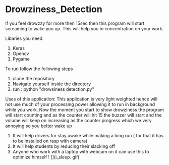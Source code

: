 # Drowziness_Detection
If you feel drowzzy for more then 15sec then this program will start screaming to wake you up. This will help you in concentration on your work.

Libaries you need 
1. Keras 
2. Opencv 
3. Pygame

To run follow the following steps 

1. clone the repository
2. Navigate yourself inside the directory 
3. run : python "drowsiness detection.py"

Uses of this application: 
This application is very light weighted hence will not use much of your processing power allowing it to run in background while you work.
Now the moment you start to show drowziness the program will start counting and as the counter will hit 15 the buzzer will start and the volume will keep on increasing as the counter progress which we very annoying so you better wake up 

1. It will help drivers for stay awake while making a long run ( for that it has to be installed on rasp with camera)
2. It will help students by reducing their slacking off 
3. Anyone who work with a laptop with webcam on it can use this to optimize himself
! [](i_sleep. gif)
